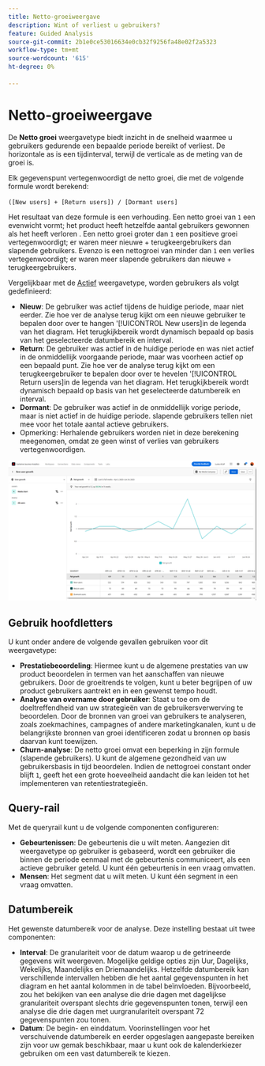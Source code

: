 ```yaml
---
title: Netto-groeiweergave
description: Wint of verliest u gebruikers?
feature: Guided Analysis
source-git-commit: 2b1e0ce53016634e0cb32f9256fa48e02f2a5323
workflow-type: tm+mt
source-wordcount: '615'
ht-degree: 0%

---
```


# Netto-groeiweergave

De **Netto groei** weergavetype biedt inzicht in de snelheid waarmee u gebruikers gedurende een bepaalde periode bereikt of verliest. De horizontale as is een tijdinterval, terwijl de verticale as de meting van de groei is.

Elk gegevenspunt vertegenwoordigt de netto groei, die met de volgende formule wordt berekend:

`([New users] + [Return users]) / [Dormant users]`

Het resultaat van deze formule is een verhouding. Een netto groei van `1` een evenwicht vormt; het product heeft hetzelfde aantal gebruikers gewonnen als het heeft verloren . Een netto groei groter dan `1` een positieve groei vertegenwoordigt; er waren meer nieuwe + terugkeergebruikers dan slapende gebruikers. Evenzo is een nettogroei van minder dan `1` een verlies vertegenwoordigt; er waren meer slapende gebruikers dan nieuwe + terugkeergebruikers.

Vergelijkbaar met de [Actief](active.md) weergavetype, worden gebruikers als volgt gedefinieerd:

* **Nieuw**: De gebruiker was actief tijdens de huidige periode, maar niet eerder. Zie hoe ver de analyse terug kijkt om een nieuwe gebruiker te bepalen door over te hangen &#39;[!UICONTROL New users]in de legenda van het diagram. Het terugkijkbereik wordt dynamisch bepaald op basis van het geselecteerde datumbereik en interval.
* **Return**: De gebruiker was actief in de huidige periode en was niet actief in de onmiddellijk voorgaande periode, maar was voorheen actief op een bepaald punt. Zie hoe ver de analyse terug kijkt om een terugkeergebruiker te bepalen door over te hevelen &#39;[!UICONTROL Return users]in de legenda van het diagram. Het terugkijkbereik wordt dynamisch bepaald op basis van het geselecteerde datumbereik en interval.
* **Dormant**: De gebruiker was actief in de onmiddellijk vorige periode, maar is niet actief in de huidige periode. slapende gebruikers tellen niet mee voor het totale aantal actieve gebruikers.
* Opmerking: Herhalende gebruikers worden niet in deze berekening meegenomen, omdat ze geen winst of verlies van gebruikers vertegenwoordigen.

![Netto groei](../assets/net-growth.png)

## Gebruik hoofdletters

U kunt onder andere de volgende gevallen gebruiken voor dit weergavetype:

* **Prestatiebeoordeling**: Hiermee kunt u de algemene prestaties van uw product beoordelen in termen van het aanschaffen van nieuwe gebruikers. Door de groeitrends te volgen, kunt u beter begrijpen of uw product gebruikers aantrekt en in een gewenst tempo houdt.
* **Analyse van overname door gebruiker**: Staat u toe om de doeltreffendheid van uw strategieën van de gebruikersverwerving te beoordelen. Door de bronnen van groei van gebruikers te analyseren, zoals zoekmachines, campagnes of andere marketingkanalen, kunt u de belangrijkste bronnen van groei identificeren zodat u bronnen op basis daarvan kunt toewijzen.
* **Churn-analyse**: De netto groei omvat een beperking in zijn formule (slapende gebruikers). U kunt de algemene gezondheid van uw gebruikersbasis in tijd beoordelen. Indien de nettogroei constant onder blijft `1`, geeft het een grote hoeveelheid aandacht die kan leiden tot het implementeren van retentiestrategieën.

## Query-rail

Met de queryrail kunt u de volgende componenten configureren:

* **Gebeurtenissen**: De gebeurtenis die u wilt meten. Aangezien dit weergavetype op gebruiker is gebaseerd, wordt een gebruiker die binnen de periode eenmaal met de gebeurtenis communiceert, als een actieve gebruiker geteld. U kunt één gebeurtenis in een vraag omvatten.
* **Mensen**: Het segment dat u wilt meten. U kunt één segment in een vraag omvatten.

## Datumbereik

Het gewenste datumbereik voor de analyse. Deze instelling bestaat uit twee componenten:

* **Interval**: De granulariteit voor de datum waarop u de getrineerde gegevens wilt weergeven. Mogelijke geldige opties zijn Uur, Dagelijks, Wekelijks, Maandelijks en Driemaandelijks. Hetzelfde datumbereik kan verschillende intervallen hebben die het aantal gegevenspunten in het diagram en het aantal kolommen in de tabel beïnvloeden. Bijvoorbeeld, zou het bekijken van een analyse die drie dagen met dagelijkse granulariteit overspant slechts drie gegevenspunten tonen, terwijl een analyse die drie dagen met uurgranulariteit overspant 72 gegevenspunten zou tonen.
* **Datum**: De begin- en einddatum. Voorinstellingen voor het verschuivende datumbereik en eerder opgeslagen aangepaste bereiken zijn voor uw gemak beschikbaar, maar u kunt ook de kalenderkiezer gebruiken om een vast datumbereik te kiezen.
